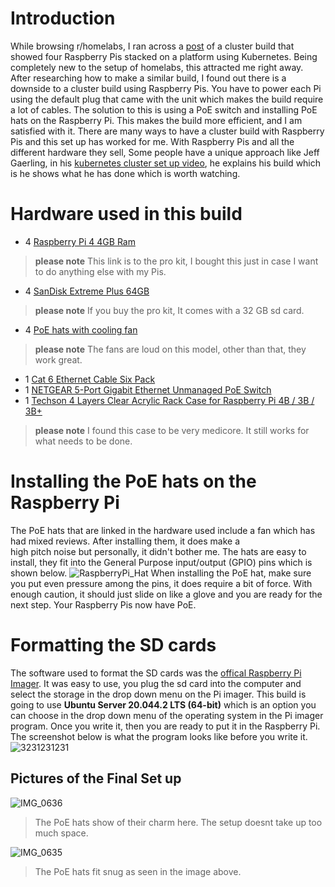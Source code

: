 # Introduction 
While browsing r/homelabs, I ran across a [post](https://www.reddit.com/r/homelab/comments/mbx1l7/my_poe_pi_cluster/) of a cluster build that showed four Raspberry Pis stacked on a platform using Kubernetes. Being completely new to the setup of homelabs, this 
attracted me right away. After researching how to make a similar build, I found out there is a downside to a cluster build using Raspberry Pis. You have to power each Pi using the default plug that came with the unit which makes the build require a lot of cables. 
The solution to this is using a PoE switch and installing PoE hats on the Raspberry Pi. This makes the build more efficient, and I am satisfied with it. There are many ways to have a cluster build with Raspberry Pis and this set up has worked for me.
With Raspberry Pis and all the different hardware they sell, Some people have a unique approach like Jeff Gaerling, in his [kubernetes cluster set up video](https://youtu.be/xNndbfxMCLohe), he explains his build which is
he shows what he has done which is worth watching.

# Hardware used in this build 
- 4 [Raspberry Pi 4 4GB Ram](https://www.bestbuy.com/site/canakit-raspberry-pi-4-4gb-starter-pro-kit-premium-black-case/6365737.p?skuId=6365737)
> **please note** This link is to the pro kit, I bought this just in case I want to do anything else with my Pis. 
- 4 [SanDisk Extreme Plus 64GB](https://www.bestbuy.com/site/sandisk-extreme-plus-64gb-microsdxc-uhs-i-memory-card/6282920.p?skuId=6282920)
> **please note** If you buy the pro kit, It comes with a 32 GB sd card.
- 4 [PoE hats with cooling fan](https://www.amazon.com/gp/product/B08PFK6MZJ/ref=ppx_yo_dt_b_asin_title_o02_s00?ie=UTF8&psc=1)
> **please note** The fans are loud on this model, other than that, they work great. 
- 1 [Cat 6 Ethernet Cable Six Pack](https://www.amazon.com/gp/product/B01IQWGKQ6/ref=ppx_yo_dt_b_asin_title_o02_s00?ie=UTF8&psc=1)
- 1 [NETGEAR 5-Port Gigabit Ethernet Unmanaged PoE Switch](https://www.amazon.com/gp/product/B01MRO4M73/ref=ppx_yo_dt_b_asin_title_o00_s00?ie=UTF8&psc=1)
- 1 [Techson 4 Layers Clear Acrylic Rack Case for Raspberry Pi 4B / 3B / 3B+](https://www.amazon.com/gp/product/B07TLSVTQP/ref=ppx_yo_dt_b_asin_title_o02_s01?ie=UTF8&psc=1)
> **please note** I found this case to be very medicore. It still works for what needs to be done. 

# Installing the PoE hats on the Raspberry Pi
The PoE hats that are linked in the hardware used include a fan which has had mixed reviews. After installing them, it does make a  
high pitch noise but personally, it didn't bother me. The hats are easy to install, they fit into the General Purpose input/output (GPIO) pins which is shown below. ![RaspberryPi_Hat](https://user-images.githubusercontent.com/81980702/113817787-7ca5ba80-973c-11eb-89ee-5727cf8fe655.jpeg)
When installing the PoE hat, make sure you put even pressure among the pins, it does require a bit of force. With enough caution, it should just slide on like a glove and you are ready for the next step. Your Raspberry Pis now have PoE. 

# Formatting the SD cards 
The software used to format the SD cards was the [offical Raspberry Pi Imager](https://www.raspberrypi.org/software/). It was easy to use, you plug the sd card into the computer and select the storage in the drop down menu on the Pi imager. This build is going to use **Ubuntu Server 20.044.2 LTS (64-bit)** which is an option you can choose in the drop down menu of the operating system in the Pi imager program. Once you write it, then you are ready to put it in the Raspberry Pi. The screenshot below is what the program looks like before you write it. 
![3231231231](https://user-images.githubusercontent.com/81980702/113952450-49fecf00-97db-11eb-9e80-6186aedc25a3.JPG)

## Pictures of the Final Set up
![IMG_0636](https://user-images.githubusercontent.com/81980702/114279630-3af66780-99fb-11eb-9473-230ad737b11f.JPG)

> The PoE hats show of their charm here. The setup doesnt take up too much space.

![IMG_0635](https://user-images.githubusercontent.com/81980702/114279752-d25bba80-99fb-11eb-91e0-f766f4f4467f.JPG)

> The PoE hats fit snug as seen in the image above.
